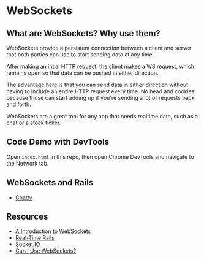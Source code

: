 # WebSockets

## What are WebSockets? Why use them?

WebSockets provide a persistent connection between a client and server that both parties can use to start sending data at any time.

After making an intial HTTP request, the client makes a WS request, which remains open so that data can be pushed in either direction.

The advantage here is that you can send data in either direction without having to include an entire HTTP request every time. No head and cookies because those can start adding up if you're sending a lot of requests back and forth. 

WebSockets are a great tool for any app that needs realtime data, such as a chat or a stock ticker.

## Code Demo with DevTools

Open `index.html` in this repo, then open Chrome DevTools and navigate to the Network tab. 



## WebSockets and Rails

* [Chatty](https://action-cable-example.herokuapp.com/)

## Resources
* [A Introduction to WebSockets](http://blog.teamtreehouse.com/an-introduction-to-websockets)
* [Real-Time Rails](https://blog.heroku.com/real_time_rails_implementing_websockets_in_rails_5_with_action_cable)
* [Socket.IO](https://github.com/socketio/socket.io)
* [Can I Use WebSockets?](http://caniuse.com/#feat=websockets)
